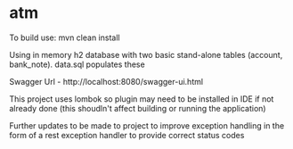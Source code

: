 # atm

To build use: mvn clean install

Using in memory h2 database with two basic stand-alone tables (account, bank_note). data.sql populates these

Swagger Url - http://localhost:8080/swagger-ui.html

This project uses lombok so plugin may need to be installed in IDE if not already done (this shoudln't affect building or running the application)

Further updates to be made to project to improve exception handling in the form of a rest exception handler to provide correct status codes
